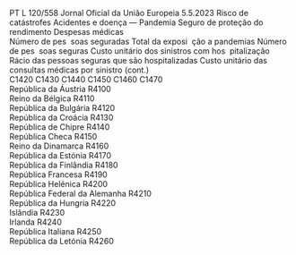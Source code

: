 PT  L 120/558 Jornal Oficial da União Europeia 5.5.2023
 Risco de catástrofes Acidentes e doença — 
Pandemia  Seguro de proteção do rendimento  Despesas médicas  
Número de pes ­
soas seguradas  Total da exposi ­
ção a pandemias  Número de pes ­
soas seguras  Custo unitário dos 
sinistros com hos ­
pitalização  Rácio das pessoas 
seguras que são 
hospitalizadas  Custo unitário das 
consultas médicas 
por sinistro  (cont.)  
C1420  C1430  C1440  C1450  C1460  C1470  
República da Áustria  R4100  
Reino da Bélgica  R4110  
República da Bulgária  R4120  
República da Croácia  R4130  
República de Chipre  R4140  
República Checa  R4150  
Reino da Dinamarca  R4160  
República da Estónia  R4170  
República da Finlândia  R4180  
República Francesa  R4190  
República Helénica  R4200  
República Federal da Alemanha  R4210  
República da Hungria  R4220  
Islândia  R4230  
Irlanda  R4240  
República Italiana  R4250  
República da Letónia  R4260